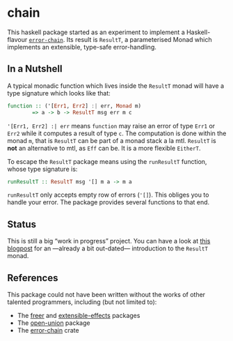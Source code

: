# chain

This haskell package started as an experiment to implement a Haskell-flavour
[`error-chain`](https://crates.io/crates/error-chain). Its result is `ResultT`,
a parameterised Monad which implements an extensible, type-safe error-handling.

## In a Nutshell

A typical monadic function which lives inside the `ResultT` monad will have a
type signature which looks like that:

```haskell
function :: ('[Err1, Err2] :| err, Monad m)
        => a -> b -> ResultT msg err m c
```

`'[Err1, Err2] :| err` means `function` may raise an error of type `Err1` or
`Err2` while it computes a result of type `c`. The computation is done within
the monad `m`, that is `ResultT` can be part of a monad stack a la
mtl. `ResultT` is **not** an alternative to mtl, as `Eff` can be. It is a more
flexible `EitherT`.

To escape the `ResultT` package means using the `runResultT` function, whose
type signature is:

```haskell
runResultT :: ResultT msg '[] m a -> m a
```

`runResultT` only accepts empty row of errors (`'[]`). This obliges you to
handle your error. The package provides several functions to that end.

## Status

This is still a big “work in progress” project. You can have a look at [this
blogpost](http://lthms.xyz/blog/extensible-type-safe-error-handling) for an
—already a bit out-dated— introduction to the `ResultT` monad.

## References

This package could not have been written without the works of other talented
programmers, including (but not limited to):

- The [freer](https://hackage.haskell.org/package/freer) and
  [extensible-effects](https://hackage.haskell.org/package/extensible-effects)
  packages
- The [open-union](https://hackage.haskell.org/package/open-union) package
- The [error-chain](https://crates.io/crates/error-chain) crate
